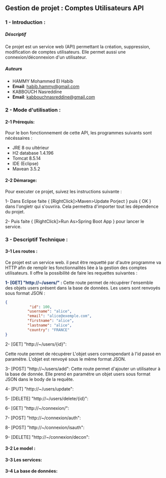 ## Gestion de projet : Comptes Utilisateurs API
### 1 - Introduction : 
##### Déscriptif
Ce projet est un service web (API) permettant la création, suppression, modification de comptes utilisateurs. Elle permet aussi une connexion/déconnexion d'un utilisateur.

##### Auteurs

- HAMMY Mohammed El Habib
- **Email**: habib.hammy@gmail.com
- KABBOUCH Nasreddine
- **Email**: kabbouchnasreddine@gmail.com
### 2 - Mode d'utilisation :
#### 2-1 Prérequis:
Pour le bon fonctionnement de cette API, les programmes suivants sont nécéssaires :

  * JRE 8 ou ultérieur
  * H2 database 1.4.196
  * Tomcat 8.5.14
   * IDE (Eclipse)
   * Mavean 3.5.2
    
#### 2-2 Démarage:
Pour executer ce projet, suivez les instructions suivante :

1- Dans Eclipse faite { [RightClick]>Maven>Update Porject } puis { OK } dans l'ongletr qui s'ouvrira. Cela permettra d'importer tout les dépendence du projet.

2- Puis faite { [RightClick]>Run As>Spring Boot App } pour lancer le service.
 
### 3 - Descriptif Technique :
#### 3-1 Les routes :
Ce projet est un service web. il peut être requetté par d'autre programme va HTTP afin de remplir les fonctionnalités liée à la gestion des comptes utilisateurs. Il offre la possibilité de faire les requettes suivantes :
 
 <span style="color:#193366">__1- [GET] "http://~/users/" :__</span>
    Cette route permet de récupérer l'ensemble des objets users 
    présent dans la base de données.
    Les users sont renvoyés sous format JSON :
    
```json
{
           "id": 100,
          "username": "alice",
          "email": "alice@exemple.com",
          "firstname": "alice",
          "lastname": "alice",
          "country": "FRANCE"
}
```
   
   2- [GET] "http://~/users/{id}":
     
   Cette route permet de récupérer L'objet users correspendant à l'id passé en paramétre.
   L'objet est renvoyé sous le même format JSON.
    
   3- [POST] "http://~/users/add":
     Cette route permet d'ajouter un utilisateur à la base de donnée.
     Elle prend en paramétre un objet users sous format JSON dans le body de la requête.
     
    
   4- [PUT] "http://~/users/update":
    
   5- [DELETE] "http://~/users/delete/{id}":
    
   6- [GET] "http://~/connexion/":
    
   7- [POST] "http://~/connexion/auth":
    
   8- [POST] "http://~/connexion/isauth":
    
   9- [DELETE] "http://~/connexion/decon":
    
#### 3-2 Le model :

#### 3-3 Les services:

#### 3-4 La base de données:
